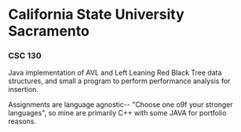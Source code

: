 # California State University Sacramento
### CSC 130

Java implementation of AVL and Left Leaning Red Black Tree data structures, and small a program to perform performance analysis for insertion. 

Assignments are language agnostic-- "Choose one o9f your stronger languages", so mine are primarily C++ with some JAVA for portfolio reasons. 

